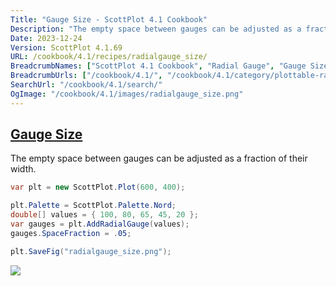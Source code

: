 ```yaml
---
Title: "Gauge Size - ScottPlot 4.1 Cookbook"
Description: "The empty space between gauges can be adjusted as a fraction of their width. "
Date: 2023-12-24
Version: ScottPlot 4.1.69
URL: /cookbook/4.1/recipes/radialgauge_size/
BreadcrumbNames: ["ScottPlot 4.1 Cookbook", "Radial Gauge", "Gauge Size"]
BreadcrumbUrls: ["/cookbook/4.1/", "/cookbook/4.1/category/plottable-radialgauge", "/cookbook/4.1/recipes/radialgauge_size/"]
SearchUrl: "/cookbook/4.1/search/"
OgImage: "/cookbook/4.1/images/radialgauge_size.png"
---
```


<h2><a id='gauge-size' href='/cookbook/4.1/recipes/radialgauge_size/'>Gauge Size</a></h2>

The empty space between gauges can be adjusted as a fraction of their width. 

```cs
var plt = new ScottPlot.Plot(600, 400);

plt.Palette = ScottPlot.Palette.Nord;
double[] values = { 100, 80, 65, 45, 20 };
var gauges = plt.AddRadialGauge(values);
gauges.SpaceFraction = .05;

plt.SaveFig("radialgauge_size.png");
```

<img src='../../images/radialgauge_size.png' class='d-block mx-auto my-5' />


